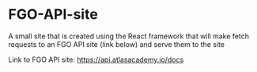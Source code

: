 # FGO-API-site

A small site that is created using the React framework that will make fetch requests to an FGO API site (link below) 
and serve them to the site


Link to FGO API site: https://api.atlasacademy.io/docs
